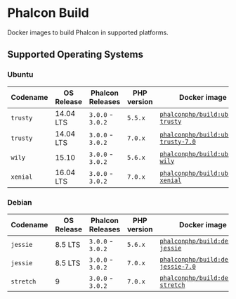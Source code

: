 # Phalcon Build

Docker images to build Phalcon in supported platforms.

## Supported Operating Systems

### Ubuntu

| Codename  | OS Release | Phalcon Releases  | PHP version  | Docker image                                        |
| --------- | ---------- | ----------------- | ------------ | --------------------------------------------------- |
| `trusty`  | 14.04 LTS  | `3.0.0` - `3.0.2` | `5.5.x`      | [`phalconphp/build:ubuntu-trusty`][:ubuntu-trusty:] |
| `trusty`  | 14.04 LTS  | `3.0.0` - `3.0.2` | `7.0.x`      | [`phalconphp/build:ubuntu-trusty-7.0`][:trusty-7:]  |
| `wily`    | 15.10      | `3.0.0` - `3.0.2` | `5.6.x`      | [`phalconphp/build:ubuntu-wily`][:ubuntu-wily:]     |
| `xenial`  | 16.04 LTS  | `3.0.0` - `3.0.2` | `7.0.x`      | [`phalconphp/build:ubuntu-xenial`][:ubuntu-xenial:] |

### Debian

| Codename  | OS Release | Phalcon Releases  | PHP version  | Docker image                                          |
| --------- | ---------- | ----------------- | ------------ | ----------------------------------------------------- |
| `jessie`  | 8.5 LTS    | `3.0.0` - `3.0.2` | `5.6.x`      | [`phalconphp/build:debian-jessie`][:debian-jessie:]   |
| `jessie`  | 8.5 LTS    | `3.0.0` - `3.0.2` | `7.0.x`      | [`phalconphp/build:debian-jessie-7.0`][:jessie-7.0:]  |
| `stretch` | 9          | `3.0.0` - `3.0.2` | `7.0.x`      | [`phalconphp/build:debian-stretch`][:debian-stretch:] |

[:trusty-7:]: https://github.com/phalcon/dockerfiles/blob/master/build/ubuntu-trusty-7.0/Dockerfile
[:ubuntu-trusty:]: https://github.com/phalcon/dockerfiles/blob/master/build/ubuntu-trusty/Dockerfile
[:ubuntu-wily:]: https://github.com/phalcon/dockerfiles/blob/master/build/ubuntu-wily/Dockerfile
[:ubuntu-xenial:]: https://github.com/phalcon/dockerfiles/blob/master/build/ubuntu-xenial/Dockerfile
[:debian-jessie:]: https://github.com/phalcon/dockerfiles/blob/master/build/debian-jessie/Dockerfile
[:jessie-7.0:]: https://github.com/phalcon/dockerfiles/blob/master/build/debian-jessie-7.0/Dockerfile
[:debian-stretch:]: https://github.com/phalcon/dockerfiles/blob/master/build/debian-stretch/Dockerfile
